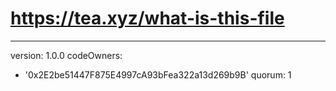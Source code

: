 # https://tea.xyz/what-is-this-file
---
version: 1.0.0
codeOwners:
  - '0x2E2be51447F875E4997cA93bFea322a13d269b9B'
quorum: 1
